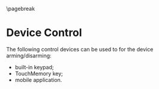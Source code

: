 \pagebreak

# Device Control

The following control devices can be used to for the device arming/disarming:

* built-in keypad;
* TouchMemory key;
* mobile application.
